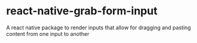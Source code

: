 # react-native-grab-form-input
A react native package to render inputs that allow for dragging and pasting content from one input to another
